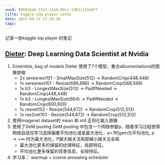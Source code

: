 ```yaml
---
uuid: 88501be0-3313-11ed-89cc-1381c123a077
title: kaggle top player notes
date: 2022-09-13 11:24:10
tags:
---
```

记录一些kaggle top player 的笔记
## [Dieter](https://www.kaggle.com/christofhenkel): Deep Learning Data Scientist at Nvidia
1. Ensemble, bag of models
Dieter 使用了7个模型，集合albumentations的图像放缩
    - 2x seresnext101 - SmallMaxSize(512) -> RandomCrop(448,448)
    - 1x seresnext101 - Resize(686,686) -> RandomCrop(568,568)
    - 1x b3 - LongestMaxSize(512) -> PadIfNeeded -> RandomCrop(448,448)
    - 1x b3 - LongestMaxSize(664) -> PadIfNeeded -> RandomCrop(600,600)
    - 1x resnet152 - Resize(544,672) -> RandomCrop(512,512)
    - 1x res2net101 - Resize(544,672) -> RandomCrop(512,512)
2. 使用imagenet dataset的 mean 和 std 正则化输入图像
3. 使用了GeM pooling
GeM pooling 中包含一个网络参数p，随着学习过程使得网络自适应学习选择偏重平均池化或是最大池化，p=1时gem为平均池化, $p \rightarrow +\infty$ 时为最大池化，P越大越关注局部越小越关注全局
    - 最大池化更多的保留的纹理特征，局部特征。
    - 平均池化更多保留的背景信息，全局特征。
4. 学习率： warmup + cosine annealing scheduler 